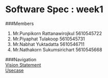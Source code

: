 # Software Spec : week1
###Members  
1. Mr.Punpikorn Rattanawirojkul 5610545722  
2. Mr.Piyaphat Tulakoop 5610545731  
3. Mr.Nabhat Yuktadatta 5610546711  
4. Mr.Nathakorn Sukumsirichart 5610545668 
  
###Navigation  
[Vision Statement](TeamPP/vs.md)  
[Usecase](TeamPP/us.md)
  
